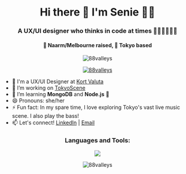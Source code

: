 <h1 align="center">Hi there 👋 I'm Senie 🌸💫</h1>  
 
<h3 align="center">A UX/UI designer who thinks in code at times 👩🏻‍🎨👩🏻‍💻</h3>
    <h4 align="center">🐨 Naarm/Melbourne raised, 🍡 Tokyo based</h4>

<p align="center"> <img src="https://komarev.com/ghpvc/?username=88valleys&label=Profile%20views&color=0e75b6&style=flat" alt="88valleys" /> </p>

<p align="center"> <a href="https://github.com/ryo-ma/github-profile-trophy"><img src="https://github-profile-trophy.vercel.app/?username=88valleys" alt="88valleys" /></a> </p>

- 🎨 I'm a UX/UI Designer at [Kort Valuta](https://kortvaluta.com/)
- 🔭 I’m working on [TokyoScene](https://github.com/88valleys/TokyoScene)
- 🌱 I’m learning **MongoDB** and **Node.js** 💪
- 😄 Pronouns: she/her
- ⚡ Fun fact: In my spare time, I love exploring Tokyo's vast live music scene. I also play the bass!
- 📫 Let's connect! [LinkedIn](https://www.linkedin.com/in/senie-calalang/) | [Email](mailto:senie.m.calalang@gmail.com)

<h3 align="center">Languages and Tools:</h3>
<p align="center">  
    <img align="center" src="https://skillicons.dev/icons?i=html,css,js,react,vue,ts,nodejs,nextjs,tailwind,sass,bootstrap,ruby,rails,heroku,py,git,postgres,mongodb,postman,figma,ps,ai&perline=10" />
</p>



<div align="center">
    <img align="center" src="https://github-readme-stats.vercel.app/api?username=88valleys&show_icons=true&locale=en" alt="88valleys" />
</div>

<!--
<p><img align="center" src="https://github-readme-streak-stats.herokuapp.com/?user=88valleys&" alt="88valleys" /></p>
-->

<!--
[![spotify-github-profile](https://spotify-github-profile.kittinanx.com/api/view?uid=sssensss&cover_image=true&theme=novatorem&show_offline=false&background_color=121212&interchange=true&bar_color=d279c6&bar_color_cover=false)](https://github.com/kittinan/spotify-github-profile)
-->
